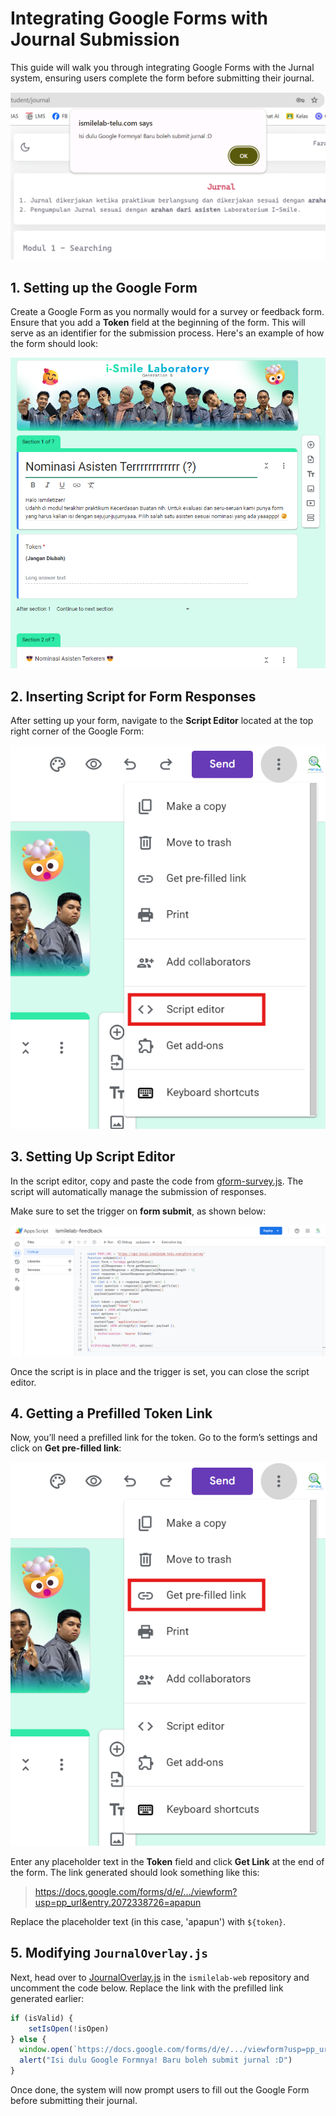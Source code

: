 # Integrating Google Forms with Journal Submission

This guide will walk you through integrating Google Forms with the Jurnal system, ensuring users complete the form before submitting their journal.

![Google Form Intro](./form_intro.png)

## 1. Setting up the Google Form

Create a Google Form as you normally would for a survey or feedback form. Ensure that you add a **Token** field at the beginning of the form. This will serve as an identifier for the submission process. Here's an example of how the form should look:

![Google Form Intro](./form_token.png)

## 2. Inserting Script for Form Responses

After setting up your form, navigate to the **Script Editor** located at the top right corner of the Google Form:

![Script Editor](./form_script_editor.png)

## 3. Setting Up Script Editor

In the script editor, copy and paste the code from [gform-survey.js](gform-survey.js). The script will automatically manage the submission of responses.

Make sure to set the trigger on **form submit**, as shown below:

![Form Code Example](./form_code.png)

Once the script is in place and the trigger is set, you can close the script editor.

## 4. Getting a Prefilled Token Link

Now, you’ll need a prefilled link for the token. Go to the form’s settings and click on **Get pre-filled link**:

![Prefilled Link](./form_prefill.png)

Enter any placeholder text in the **Token** field and click **Get Link** at the end of the form. The link generated should look something like this:
> https://docs.google.com/forms/d/e/.../viewform?usp=pp_url&entry.2072338726=apapun

Replace the placeholder text (in this case, 'apapun') with `${token}`.

## 5. Modifying `JournalOverlay.js`

Next, head over to [JournalOverlay.js](https://github.com/ismilelab-telu/ismilelab-web/blob/master/src/views/pages/student/Journal/JournalOverlay.js) in the `ismilelab-web` repository and uncomment the code below. Replace the link with the prefilled link generated earlier:

```js
if (isValid) {
    setIsOpen(!isOpen)
} else {
  window.open(`https://docs.google.com/forms/d/e/.../viewform?usp=pp_url&entry.2072338726=${appToken}`)
  alert("Isi dulu Google Formnya! Baru boleh submit jurnal :D")
}
```

Once done, the system will now prompt users to fill out the Google Form before submitting their journal.
